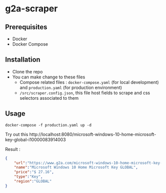# g2a-scraper

## Prerequisites
* Docker
* Docker Compose

## Installation
* Clone the repo
* You can make change to these files
  * Compose related files : `docker-compose.yaml` (for local development) and `production.yaml` (for production environment)
  * `/src/scraper.config.json`, this file host fields to scrape and css selectors associated to them


## Usage

```console
docker-compose -f production.yaml up -d
```

Try out this http://localhost:8080/microsoft-windows-10-home-microsoft-key-global-i10000083914003

Result : 
```json
{
    "url":"https://www.g2a.com/microsoft-windows-10-home-microsoft-key-global-i10000083914003",
    "name":"Microsoft Windows 10 Home Microsoft Key GLOBAL",
    "price":"$ 27.16",
    "type":"Key",
    "region":"GLOBAL"
}
```